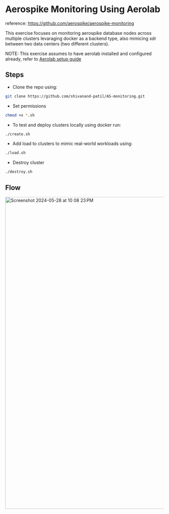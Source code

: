 # Aerospike Monitoring Using Aerolab

reference: https://github.com/aerospike/aerospike-monitoring

This exercise focuses on monitoring aerospike database nodes across multiple clusters levaraging docker as a backend type, also mimicing xdr between two data centers (two different clusters).

NOTE: This exercise assumes to have aerolab installed and configured already, refer to [Aerolab setup guide](https://github.com/shivanand-patil/AS-monitoring/blob/main/aerolab_setup.md) 

## Steps

- Clone the repo using:
```bash
git clone https://github.com/shivanand-patil/AS-monitoring.git
```

- Set permissions
```bash
chmod +x *.sh
```

- To test and deploy clusters locally using docker run:
```bash
./create.sh
```

- Add load to clusters to mimic real-world workloads using:
```bash
./load.sh
```

- Destroy cluster
```bash
./destroy.sh
```

## Flow

<img width="988" alt="Screenshot 2024-05-28 at 10 08 23 PM" src="https://github.com/shivanand-patil/AS-monitoring/assets/70444072/d04584da-1dd7-483f-840a-be05373fa21f">

